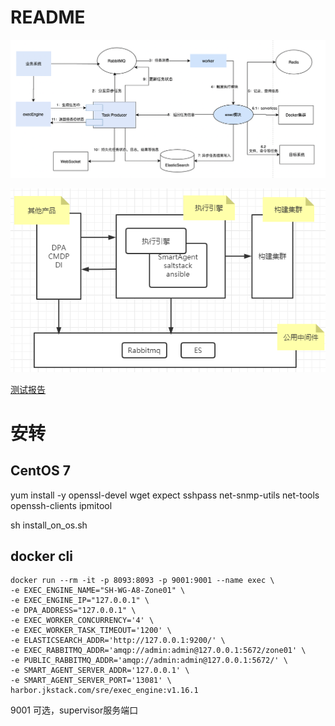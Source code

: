 # README


![](./images/架构图.png)


![](./images/调用关系.png)


[测试报告](https://github.com/llllllizili/zbx-wechat/blob/main/images/ExecutionEnginePerformanceTestReport.pdf)

# 安转

## CentOS 7

yum install -y  openssl-devel wget expect  sshpass net-snmp-utils net-tools openssh-clients ipmitool

sh install_on_os.sh
## docker cli

```shell
docker run --rm -it -p 8093:8093 -p 9001:9001 --name exec \
-e EXEC_ENGINE_NAME="SH-WG-A8-Zone01" \
-e EXEC_ENGINE_IP="127.0.0.1" \
-e DPA_ADDRESS="127.0.0.1" \
-e EXEC_WORKER_CONCURRENCY='4' \
-e EXEC_WORKER_TASK_TIMEOUT='1200' \
-e ELASTICSEARCH_ADDR='http://127.0.0.1:9200/' \
-e EXEC_RABBITMQ_ADDR='amqp://admin:admin@127.0.0.1:5672/zone01' \
-e PUBLIC_RABBITMQ_ADDR='amqp://admin:admin@127.0.0.1:5672/' \
-e SMART_AGENT_SERVER_ADDR='127.0.0.1' \
-e SMART_AGENT_SERVER_PORT='13081' \
harbor.jkstack.com/sre/exec_engine:v1.16.1
```

9001 可选，supervisor服务端口